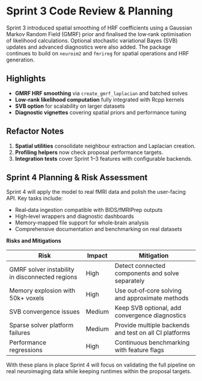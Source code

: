 # Sprint 3 Code Review & Planning

Sprint 3 introduced spatial smoothing of HRF coefficients using a Gaussian Markov Random Field (GMRF) prior and finalised the low‑rank optimisation of likelihood calculations. Optional stochastic variational Bayes (SVB) updates and advanced diagnostics were also added. The package continues to build on `neuroim2` and `fmrireg` for spatial operations and HRF generation.

## Highlights

- **GMRF HRF smoothing** via `create_gmrf_laplacian` and batched solves
- **Low‑rank likelihood computation** fully integrated with Rcpp kernels
- **SVB option** for scalability on larger datasets
- **Diagnostic vignettes** covering spatial priors and performance tuning

## Refactor Notes

1. **Spatial utilities** consolidate neighbour extraction and Laplacian creation.
2. **Profiling helpers** now check proposal performance targets.
3. **Integration tests** cover Sprint 1–3 features with configurable backends.

## Sprint 4 Planning & Risk Assessment

Sprint 4 will apply the model to real fMRI data and polish the user-facing API.
Key tasks include:

- Real‑data ingestion compatible with BIDS/fMRIPrep outputs
- High‑level wrappers and diagnostic dashboards
- Memory‑mapped file support for whole‑brain analysis
- Comprehensive documentation and benchmarking on real datasets

**Risks and Mitigations**

| Risk | Impact | Mitigation |
|------|--------|-----------|
| GMRF solver instability in disconnected regions | High | Detect connected components and solve separately |
| Memory explosion with 50k+ voxels | High | Use out‑of‑core solving and approximate methods |
| SVB convergence issues | Medium | Keep SVB optional, add convergence diagnostics |
| Sparse solver platform failures | Medium | Provide multiple backends and test on all CI platforms |
| Performance regressions | High | Continuous benchmarking with feature flags |

With these plans in place Sprint 4 will focus on validating the full pipeline on real neuroimaging data while keeping runtimes within the proposal targets.
